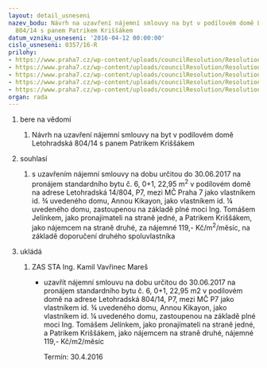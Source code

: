 ```yaml
---
layout: detail_usneseni
nazev_bodu: Návrh na uzavření nájemní smlouvy na byt v podílovém domě Letohradská
  804/14 s panem Patrikem Kriššákem
datum_vzniku_usneseni: '2016-04-12 00:00:00'
cislo_usneseni: 0357/16-R
prilohy:
- https://www.praha7.cz/wp-content/uploads/councilResolution/Resolutions/27551/export/DZ_Krissak~44231.docx
- https://www.praha7.cz/wp-content/uploads/councilResolution/Resolutions/27551/export/SchemaLetohradska14_byt6~44230.pdf
- https://www.praha7.cz/wp-content/uploads/councilResolution/Resolutions/27551/export/Propocet_Letohradska_14_804_byt_6~44229.pdf
- https://www.praha7.cz/wp-content/uploads/councilResolution/Resolutions/27551/export/ujednaniozmenachpredmetunajmu~44228.pdf
- https://www.praha7.cz/wp-content/uploads/councilResolution/Resolutions/27551/export/export~299632.pdf
organ: rada
---
```

<ol class="urzList_view" id="urzList">
<li id="" class="urzClass1"><span name="1">bere na vědomí</span> 
<ol class="urzOlClass">
<li id="" class="urzClass2" style="TEXT-ALIGN: left"><span><p>Návrh na uzavření nájemní smlouvy na byt v podílovém domě Letohradská 804/14 s panem Patrikem Kriššákem</p></span></li></ol></li>
<li id="" class="urzClass1"><span name="26">souhlasí</span> 
<ol class="urzOlClass">
<li id="" class="urzClass2" style="TEXT-ALIGN: left"><span><p>s uzavřením nájemní smlouvy na dobu určitou do 30.06.2017 na pronájem standardního bytu č. 6, 0+1, 22,95 m<sup>2</sup> v podílovém domě na adrese Letohradská 14/804, P7, mezi MČ Praha 7 jako vlastníkem id. ¾ uvedeného domu, Annou Kikayon, jako vlastníkem id. ¼ uvedeného domu, zastoupenou na základě plné moci Ing. Tomášem Jelínkem, jako pronajímateli na straně jedné, a Patrikem Kriššákem, jako nájemcem na straně druhé, za nájemné 119,- Kč/m<sup>2</sup>/měsíc, na základě doporučení druhého spoluvlastníka<br></p></span></li></ol></li><li class="urzClass1" id="urzUkoly"><span name="1">ukládá</span><ol class="urzOlClass"><li class="urzClass2"><span><p>ZAS STA Ing. Kamil Vavřinec Mareš</p></span><ul class="urzUlClass"><li class="urzClass3"><span><p>uzavřít nájemní smlouvu na dobu určitou do 30.06.2017 na pronájem standardního bytu č. 6, 0+1, 22,95 m2 v podílovém domě na adrese Letohradská 804/14, P7, mezi MČ P7 jako vlastníkem id. ¾  uvedeného domu, Annou Kikayon, jako vlastníkem id. ¼ uvedeného domu, zastoupenou na základě plné moci Ing. Tomášem Jelínkem, jako pronajímateli na straně jedné, a  Patrikem Kriššákem, jako nájemcem na straně druhé, nájemné 119,- Kč/m2/měsíc</p></span><span class="urzUkolTermin">  Termín:&nbsp;30.4.2016</span></li></ul></li></ol></li>
</ol>